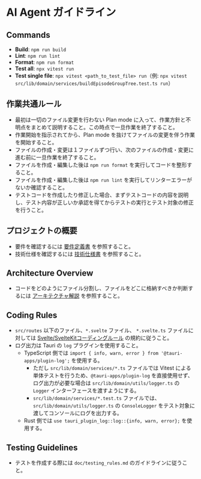 # AI Agent ガイドライン

## Commands

- **Build**: `npm run build`
- **Lint**: `npm run lint`
- **Format**: `npm run format`
- **Test all**: `npx vitest run`
- **Test single file**: `npx vitest <path_to_test_file> run`（例: `npx vitest src/lib/domain/services/buildEpisodeGroupTree.test.ts run`）

## 作業共通ルール

- 最初は一切のファイル変更を行わない Plan mode に入って、作業方針と不明点をまとめて説明すること。この時点で一旦作業を終了すること。
- 作業開始を指示されてから、Plan mode を抜けてファイルの変更を伴う作業を開始すること。
- ファイルの作成・変更は１ファイルずつ行い、次のファイルの作成・変更に進む前に一旦作業を終了すること。
- ファイルを作成・編集した後は `npm run format` を実行してコードを整形すること。
- ファイルを作成・編集した後は `npm run lint` を実行してリンターエラーがないか確認すること。
- テストコードを作成したり修正した場合、まずテストコードの内容を説明し、テスト内容が正しいか承認を得てからテストの実行とテスト対象の修正を行うこと。

## プロジェクトの概要

- 要件を確認するには [要件定義書](doc/requirements_definition.md) を参照すること。
- 技術仕様を確認するには [技術仕様書](doc/technical_specification.md) を参照すること。

## Architecture Overview

- コードをどのようにファイル分割し、ファイルをどこに格納すべきか判断するには [アーキテクチャ解説](doc/architecture.md) を参照すること。

## Coding Rules

- `src/routes` 以下のファイル、`*.svelte` ファイル、 `*.svelte.ts` ファイルに対しては [Svelte/SvelteKitコーディングルール](doc/svelte_coding_rules.md) の規約に従うこと。
- ログ出力は Tauri の `log` プラグインを使用すること。
  - TypeScript 側では `import { info, warn, error } from '@tauri-apps/plugin-log';` を使用する。
    - ただし `src/lib/domain/services/*.ts` ファイルでは Vitest による単体テストを行うため、`@tauri-apps/plugin-log` を直接使用せず、ログ出力が必要な場合は `src/lib/domain/utils/logger.ts` の `Logger` インターフェースを渡すようにする。
    - `src/lib/domain/services/*.test.ts` ファイルでは、`src/lib/domain/utils/logger.ts` の `ConsoleLogger` をテスト対象に渡してコンソールにログを出力する。
  - Rust 側では `use tauri_plugin_log::log::{info, warn, error};` を使用する。

## Testing Guidelines

- テストを作成する際には `doc/testing_rules.md` のガイドラインに従うこと。
